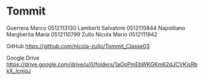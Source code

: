 # Tommit
Guerrera Marco 0512113130
Lamberti Salvatore 0512110844
Napolitano Margherita Maria 0512110799
Zullo Nicola Mario 0512111942


GitHub
https://github.com/nicola-zullo/Tommit_Classe03

Google Drive
https://drive.google.com/drive/u/0/folders/1aOoPmEbWKGKm62dJCVKisRbkX_IcniqJ
